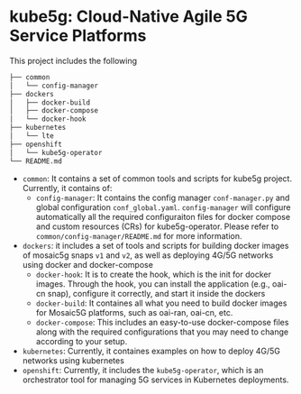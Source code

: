 # kube5g: Cloud-Native Agile 5G Service Platforms

This project includes the following
```bash
├── common
│   └── config-manager
├── dockers
│   ├── docker-build
│   ├── docker-compose
│   └── docker-hook
├── kubernetes
│   └── lte
├── openshift
│   └── kube5g-operator
└── README.md
```

- ```common```: It contains a set of common tools and scripts for kube5g project. Currently, it contains of:
    * ```config-manager```: It contains the config manager ```conf-manager.py``` and global configuration ```conf_global.yaml```. ```config-manager``` will configure automatically all the required configuraiton files for docker compose and custom resources (CRs) for kube5g-operator. Please refer to 
    ```common/config-manager/README.md``` for more information.
- ```dockers```: it includes a set of tools and scripts for building docker images of mosaic5g snaps ```v1``` and ```v2```, as well as deploying 4G/5G networks using docker and docker-compose
    * ```docker-hook```: It is to create the hook, which is the init for docker images. Through the hook, you can install the application (e.g., oai-cn snap), configure it correctly, and start it inside the dockers
    * ```docker-build```: It containes all what you need to build docker  images for Mosaic5G platforms, such as oai-ran, oai-cn, etc.
    * ```docker-compose```: This includes an easy-to-use docker-compose files along with the required configurations that you may need to change according to your setup.
- ```kubernetes```: Currently, it containes examples on how to deploy 4G/5G networks using kubernetes
- ```openshift```: Currently, it includes the ```kube5g-operator```, which is an orchestrator tool for managing 5G services in Kubernetes deployments. 
